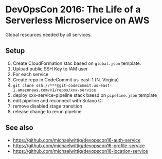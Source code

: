 # DevOpsCon 2016: The Life of a Serverless Microservice on AWS

Global resources needed by all services.

## Setup

0. Create CloudFormation stac based on `global.json` template.
1. Upload public SSH Key to IAM user
2. For each service
  0. Create repo in CodeCommit us-east-1 (N. Virgina)
  1. `git clone ssh://***@git-codecommit.us-east-1.amazonaws.com/v1/repos/xxx-service`
  2. deploy xxx-service-pipeline stack baesd on `pipeline.json` template
  3. edit pipeline and reconnect with Solano CI
  4. remove disabled stage transition
  5. release change to rerun pipeline

## See also

* https://github.com/michaelwittig/devopscon16-auth-service
* https://github.com/michaelwittig/devopscon16-profile-service
* https://github.com/michaelwittig/devopscon16-location-service
